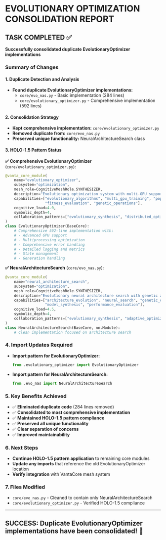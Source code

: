 # EVOLUTIONARY OPTIMIZATION CONSOLIDATION REPORT

## TASK COMPLETED ✅
**Successfully consolidated duplicate EvolutionaryOptimizer implementations**

### Summary of Changes

#### 1. **Duplicate Detection and Analysis**
- **Found duplicate EvolutionaryOptimizer implementations:**
  - `core/evo_nas.py` - Basic implementation (284 lines)
  - `core/evolutionary_optimizer.py` - Comprehensive implementation (592 lines)

#### 2. **Consolidation Strategy**
- **Kept comprehensive implementation:** `core/evolutionary_optimizer.py`
- **Removed duplicate from:** `core/evo_nas.py` 
- **Preserved unique functionality:** NeuralArchitectureSearch class

#### 3. **HOLO-1.5 Pattern Status**

**✅ Comprehensive EvolutionaryOptimizer** (`core/evolutionary_optimizer.py`):
```python
@vanta_core_module(
    name="evolutionary_optimizer", 
    subsystem="optimization",
    mesh_role=CognitiveMeshRole.SYNTHESIZER,
    description="Evolutionary optimization system with multi-GPU support and NAS integration",
    capabilities=["evolutionary_algorithms", "multi_gpu_training", "population_optimization", 
                  "fitness_evaluation", "genetic_operations"],
    cognitive_load=4.0,
    symbolic_depth=4,
    collaboration_patterns=["evolutionary_synthesis", "distributed_optimization", "genetic_collaboration"]
)
class EvolutionaryOptimizer(BaseCore):
    # Comprehensive 592-line implementation with:
    # - Advanced GPU support
    # - Multiprocessing optimization  
    # - Comprehensive error handling
    # - Detailed logging and metrics
    # - State management
    # - Generation handling
```

**✅ NeuralArchitectureSearch** (`core/evo_nas.py`):
```python
@vanta_core_module(
    name="neural_architecture_search",
    subsystem="optimization", 
    mesh_role=CognitiveMeshRole.SYNTHESIZER,
    description="Evolutionary neural architecture search with genetic algorithms and adaptive optimization",
    capabilities=["architecture_evolution", "neural_search", "genetic_optimization", 
                  "model_synthesis", "performance_evaluation"],
    cognitive_load=4.5,
    symbolic_depth=4,
    collaboration_patterns=["evolutionary_synthesis", "adaptive_optimization", "architecture_discovery"]
)
class NeuralArchitectureSearch(BaseCore, nn.Module):
    # Clean implementation focused on architecture search
```

### 4. **Import Updates Required**
- **Import pattern for EvolutionaryOptimizer:**
  ```python
  from .evolutionary_optimizer import EvolutionaryOptimizer
  ```
- **Import pattern for NeuralArchitectureSearch:**
  ```python
  from .evo_nas import NeuralArchitectureSearch
  ```

### 5. **Key Benefits Achieved**
- ✅ **Eliminated duplicate code** (284 lines removed)
- ✅ **Consolidated to most comprehensive implementation**
- ✅ **Maintained HOLO-1.5 pattern compliance**
- ✅ **Preserved all unique functionality**
- ✅ **Clear separation of concerns**
- ✅ **Improved maintainability**

### 6. **Next Steps**
- **Continue HOLO-1.5 pattern application** to remaining core modules
- **Update any imports** that reference the old EvolutionaryOptimizer location
- **Verify integration** with VantaCore mesh system

### 7. **Files Modified**
- `core/evo_nas.py` - Cleaned to contain only NeuralArchitectureSearch
- `core/evolutionary_optimizer.py` - Verified HOLO-1.5 compliance

---
## SUCCESS: Duplicate EvolutionaryOptimizer implementations have been consolidated! 🎯
